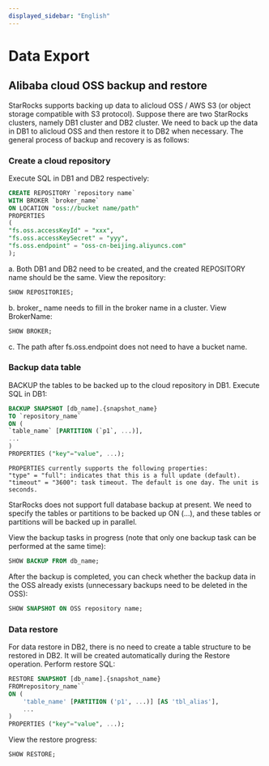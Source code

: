 ```yaml
---
displayed_sidebar: "English"
---
```


# Data Export

## Alibaba cloud OSS backup and restore

StarRocks supports backing up data to alicloud OSS / AWS S3 (or object storage compatible with S3 protocol). Suppose there are two StarRocks clusters, namely DB1 cluster and DB2 cluster. We need to back up the data in DB1 to alicloud OSS and then restore it to DB2 when necessary. The general process of backup and recovery is as follows:

### Create a cloud repository

Execute SQL in DB1 and DB2 respectively:

```sql
CREATE REPOSITORY `repository name`
WITH BROKER `broker_name`
ON LOCATION "oss://bucket name/path"
PROPERTIES
(
"fs.oss.accessKeyId" = "xxx",
"fs.oss.accessKeySecret" = "yyy",
"fs.oss.endpoint" = "oss-cn-beijing.aliyuncs.com"
);
```

a. Both DB1 and DB2 need to be created, and the created REPOSITORY name should be the same. View the repository:

```sql
SHOW REPOSITORIES;
```

b. broker_ name needs to fill in the broker name in a cluster. View BrokerName:

```sql
SHOW BROKER;
```

c. The path after fs.oss.endpoint does not need to have a bucket name.

### Backup data table

BACKUP the tables to be backed up to the cloud repository in DB1. Execute SQL in DB1:

```sql
BACKUP SNAPSHOT [db_name].{snapshot_name}
TO `repository_name`
ON (
`table_name` [PARTITION (`p1`, ...)],
...
)
PROPERTIES ("key"="value", ...);
```

```plain text
PROPERTIES currently supports the following properties:
"type" = "full": indicates that this is a full update (default).
"timeout" = "3600": task timeout. The default is one day. The unit is seconds.
```

StarRocks does not support full database backup at present. We need to specify the tables or partitions to be backed up ON (...), and these tables or partitions will be backed up in parallel.

View the backup tasks in progress (note that only one backup task can be performed at the same time):

```sql
SHOW BACKUP FROM db_name;
```

After the backup is completed, you can check whether the backup data in the OSS already exists (unnecessary backups need to be deleted in the OSS):

```sql
SHOW SNAPSHOT ON OSS repository name; 
```

### Data restore

For data restore in DB2, there is no need to create a table structure to be restored in DB2. It will be created automatically during the Restore operation. Perform restore SQL:

```sql
RESTORE SNAPSHOT [db_name].{snapshot_name}
FROMrepository_name``
ON (
    'table_name' [PARTITION ('p1', ...)] [AS 'tbl_alias'],
    ...
)
PROPERTIES ("key"="value", ...);
```

View the restore progress:

```sql
SHOW RESTORE;
```
